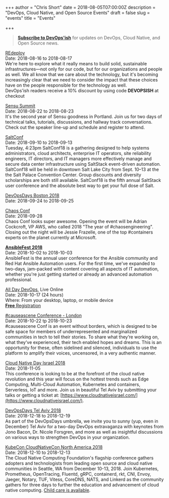 +++
author = "Chris Short"
date = 2018-08-05T07:00:00Z
description = "DevOps, Cloud Native, and Open Source Events"
draft = false
slug = "events"
title = "Events"

+++

> [**Subscribe to DevOps'ish**](https://devopsi.sh/subscribe) for updates on DevOps, Cloud Native, and Open Source news.

[REdeploy](https://re-deploy.io/)  
Date: 2018-08-16 to 2018-08-17  
We're here to explore what it really means to build solid, sustainable infrastructures—not only for our code, but for our organizations and people as well. We all know that we care about the technology, but it's becoming increasingly clear that we need to consider the impact that these choices have on the people responsible for the technology as well.  
DevOps'ish readers receive a 10% discount by using code **DEVOPSISH** at checkout

[Sensu Summit](https://sensu.io/summit)  
Date: 2018-08-22 to 2018-08-23  
It's the second year of Sensu goodness in Portland. Join us for two days of technical talks, tutorials, discussions, and hallway track conversations. Check out the speaker line-up and schedule and register to attend.

[SaltConf](https://saltconf.com/)  
Date: 2018-09-10 to 2018-09-13  
Tuesday, 4:23pm
SaltConf18 is a gathering designed to help systems administrators, cloud architects, enterprise IT operators, site reliability engineers, IT directors, and IT managers more effectively manage and secure data center infrastructure using SaltStack event-driven automation.  SaltConf18 will be held in downtown Salt Lake City from Sept. 10–13 at the the Salt Palace Convention Center.  Group discounts and diversity scholarships are both still available. SaltConf18 is the fifth annual SaltStack user conference and the absolute best way to get your full dose of Salt.

[DevOpsDays Boston 2018](https://www.devopsdays.org/events/2018-boston/welcome/)  
Date: 2018-09-24 to 2018-09-25  

[Chaos Conf](https://chaosconf.splashthat.com/)  
Date: 2018-09-28  
Chaos Conf looks super awesome. Opening the event will be Adrian Cockcroft, VP AWS, who called 2018 "The year of #chaosengineering". Closing out the night will be Jessie Frazelle, one of the top #containers experts on the planet currently at Microsoft.

[**AnsibleFest 2018**](https://www.ansible.com/ansiblefest)  
Date: 2018-10-02 to 2018-10-03  
AnsibleFest is the annual user conference for the Ansible community and Red Hat Ansible Automation users. For the first time, we've expanded to two-days, jam-packed with content covering all aspects of IT automation, whether you're just getting started or already an advanced automation professional.

[All Day DevOps](http://www.alldaydevops.com/), Live Online  
Date: 2018-10-17 (24 hours)  
Where: From your desktop, laptop, or mobile device  
[**Free** Registration](https://www.alldaydevops.com/all-day-devops-2018-register)

[#causeascene Conference - London](https://ti.to/kim.crayton.llc/causeascene-conference-London)  
Date: 2018-10-22 tp 2018-10-23  
#causeascene Conf is an event without borders, which is designed to be safe space for members of underrepresented and marginalized communities in tech to tell their stories. To share what they’re working on, what they’ve experienced, their tech enabled hopes and dreams. This is an opportunity for these, often sidelined and silenced, individuals to use the platform to amplify their voices, uncensored, in a very authentic manner.

[Cloud Native Day Israel 2018](https://cloudnativeisrael.com)  
Date: 2018-11-05  
This conference is looking to be at the forefront of the cloud native revolution and this year will focus on the hottest trends such as Edge Computing, Multi-Cloud Automation, Kubernetes and containers, Serverless, IoT and more. Join us in beautiful Tel Aviv by submitting your talks or getting a ticket at: [https://www.cloudnativeisrael.com/](https://www.cloudnativeisrael.com/).

[DevOpsDays Tel Aviv 2018](https://www.devopsdays.org/events/2018-tel-aviv/)  
Date: 2018-12-18 to 2018-12-19  
As part of the DevOpsDays umbrella, we invite you to sunny (yup, even in December) Tel Aviv for a two-day DevOps extravaganza with keynotes from Jono Bacon, Dr. Nicole Forsgren, and more as well as insightful discussions on various ways to strengthen DevOps in your organization.

[KubeCon CloudNativeCon North America 2018](https://events.linuxfoundation.org/events/kubecon-cloudnativecon-north-america-2018/)  
Date: 2018-12-10 to 2018-12-13  
The Cloud Native Computing Foundation's flagship conference gathers adopters and technologists from leading open source and cloud native communities in Seattle, WA from December 10-13, 2018. Join Kubernetes, Prometheus, OpenTracing, Fluentd, gRPC, containerd, rkt, CNI, Envoy, Jaeger, Notary, TUF, Vitess, CoreDNS, NATS, and Linkerd as the community gathers for three days to further the education and advancement of cloud native computing. [Child care is available](https://events.linuxfoundation.org/events/kubecon-cloudnativecon-north-america-2018/attend/child-care/).